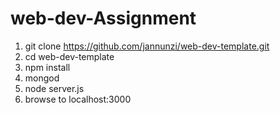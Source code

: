 # web-dev-Assignment

1. git clone https://github.com/jannunzi/web-dev-template.git
1. cd web-dev-template 
1. npm install
1. mongod
1. node server.js
1. browse to localhost:3000 
